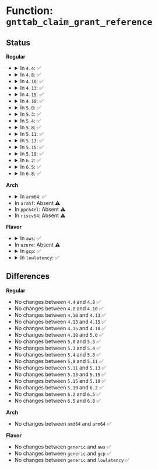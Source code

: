 # Function: <code>gnttab_claim_grant_reference</code>

## Status
<b>Regular</b>
<ul>
<li>
<details>
<summary>In <code>4.4</code>: ✅</summary>

```c
int gnttab_claim_grant_reference(grant_ref_t *private_head);
```

**Collision:** Unique Global

**Inline:** No

**Transformation:** False

**Instances:**

```
In drivers/xen/grant-table.c (ffffffff814c4c80)
Location: drivers/xen/grant-table.c:505
Inline: False
Direct callers:
  - drivers/tty/hvc/hvc_xen.c:xencons_connect_backend
  - drivers/block/xen-blkfront.c:blkif_setup_rw_req_grant
  - drivers/block/xen-blkfront.c:blkif_setup_rw_req_grant
  - drivers/net/xen-netfront.c:xennet_tx_setup_grant
  - drivers/net/xen-netfront.c:xennet_alloc_rx_buffers
```
**Symbols:**

```
ffffffff814c4c80-ffffffff814c4cb6: gnttab_claim_grant_reference (STB_GLOBAL)
```
</details>
</li>
<li>
<details>
<summary>In <code>4.8</code>: ✅</summary>

```c
int gnttab_claim_grant_reference(grant_ref_t *private_head);
```

**Collision:** Unique Global

**Inline:** No

**Transformation:** False

**Instances:**

```
In drivers/xen/grant-table.c (ffffffff81515400)
Location: drivers/xen/grant-table.c:504
Inline: False
Direct callers:
  - drivers/tty/hvc/hvc_xen.c:xencons_connect_backend
  - drivers/block/xen-blkfront.c:blkif_setup_rw_req_grant
  - drivers/block/xen-blkfront.c:blkif_setup_rw_req_grant
  - drivers/net/xen-netfront.c:xennet_tx_setup_grant
  - drivers/net/xen-netfront.c:xennet_alloc_rx_buffers
```
**Symbols:**

```
ffffffff81515400-ffffffff81515436: gnttab_claim_grant_reference (STB_GLOBAL)
```
</details>
</li>
<li>
<details>
<summary>In <code>4.10</code>: ✅</summary>

```c
int gnttab_claim_grant_reference(grant_ref_t *private_head);
```

**Collision:** Unique Global

**Inline:** No

**Transformation:** False

**Instances:**

```
In drivers/xen/grant-table.c (ffffffff81541890)
Location: drivers/xen/grant-table.c:504
Inline: False
Direct callers:
  - drivers/tty/hvc/hvc_xen.c:xencons_connect_backend
  - drivers/block/xen-blkfront.c:blkif_setup_rw_req_grant
  - drivers/block/xen-blkfront.c:blkif_setup_rw_req_grant
  - drivers/net/xen-netfront.c:xennet_tx_setup_grant
  - drivers/net/xen-netfront.c:xennet_alloc_rx_buffers
```
**Symbols:**

```
ffffffff81541890-ffffffff815418c6: gnttab_claim_grant_reference (STB_GLOBAL)
```
</details>
</li>
<li>
<details>
<summary>In <code>4.13</code>: ✅</summary>

```c
int gnttab_claim_grant_reference(grant_ref_t *private_head);
```

**Collision:** Unique Global

**Inline:** No

**Transformation:** False

**Instances:**

```
In drivers/xen/grant-table.c (ffffffff815556e0)
Location: drivers/xen/grant-table.c:505
Inline: False
Direct callers:
  - drivers/tty/hvc/hvc_xen.c:xencons_connect_backend
  - drivers/block/xen-blkfront.c:blkif_setup_rw_req_grant
  - drivers/block/xen-blkfront.c:blkif_setup_rw_req_grant
  - drivers/net/xen-netfront.c:xennet_tx_setup_grant
  - drivers/net/xen-netfront.c:xennet_alloc_rx_buffers
```
**Symbols:**

```
ffffffff815556e0-ffffffff81555716: gnttab_claim_grant_reference (STB_GLOBAL)
```
</details>
</li>
<li>
<details>
<summary>In <code>4.15</code>: ✅</summary>

```c
int gnttab_claim_grant_reference(grant_ref_t *private_head);
```

**Collision:** Unique Global

**Inline:** No

**Transformation:** False

**Instances:**

```
In drivers/xen/grant-table.c (ffffffff815b9320)
Location: drivers/xen/grant-table.c:590
Inline: False
Direct callers:
  - drivers/tty/hvc/hvc_xen.c:xencons_connect_backend
  - drivers/block/xen-blkfront.c:blkif_setup_rw_req_grant
  - drivers/block/xen-blkfront.c:blkif_setup_rw_req_grant
  - drivers/net/xen-netfront.c:xennet_tx_setup_grant
  - drivers/net/xen-netfront.c:xennet_alloc_rx_buffers
```
**Symbols:**

```
ffffffff815b9320-ffffffff815b9356: gnttab_claim_grant_reference (STB_GLOBAL)
```
</details>
</li>
<li>
<details>
<summary>In <code>4.18</code>: ✅</summary>

```c
int gnttab_claim_grant_reference(grant_ref_t *private_head);
```

**Collision:** Unique Global

**Inline:** No

**Transformation:** False

**Instances:**

```
In drivers/xen/grant-table.c (ffffffff815f16f0)
Location: drivers/xen/grant-table.c:590
Inline: False
Direct callers:
  - drivers/tty/hvc/hvc_xen.c:xencons_connect_backend
  - drivers/block/xen-blkfront.c:blkif_setup_rw_req_grant
  - drivers/block/xen-blkfront.c:blkif_setup_rw_req_grant
  - drivers/net/xen-netfront.c:xennet_tx_setup_grant
  - drivers/net/xen-netfront.c:xennet_alloc_rx_buffers
```
**Symbols:**

```
ffffffff815f16f0-ffffffff815f1726: gnttab_claim_grant_reference (STB_GLOBAL)
```
</details>
</li>
<li>
<details>
<summary>In <code>5.0</code>: ✅</summary>

```c
int gnttab_claim_grant_reference(grant_ref_t *private_head);
```

**Collision:** Unique Global

**Inline:** No

**Transformation:** False

**Instances:**

```
In drivers/xen/grant-table.c (ffffffff8160c330)
Location: drivers/xen/grant-table.c:594
Inline: False
Direct callers:
  - drivers/tty/hvc/hvc_xen.c:xencons_connect_backend
  - drivers/block/xen-blkfront.c:blkif_setup_rw_req_grant
  - drivers/block/xen-blkfront.c:blkif_setup_rw_req_grant
  - drivers/net/xen-netfront.c:xennet_tx_setup_grant
  - drivers/net/xen-netfront.c:xennet_alloc_rx_buffers
```
**Symbols:**

```
ffffffff8160c330-ffffffff8160c366: gnttab_claim_grant_reference (STB_GLOBAL)
```
</details>
</li>
<li>
<details>
<summary>In <code>5.3</code>: ✅</summary>

```c
int gnttab_claim_grant_reference(grant_ref_t *private_head);
```

**Collision:** Unique Global

**Inline:** No

**Transformation:** False

**Instances:**

```
In drivers/xen/grant-table.c (ffffffff81640260)
Location: drivers/xen/grant-table.c:594
Inline: False
Direct callers:
  - drivers/tty/hvc/hvc_xen.c:xencons_connect_backend
  - drivers/block/xen-blkfront.c:blkif_setup_rw_req_grant
  - drivers/block/xen-blkfront.c:blkif_setup_rw_req_grant
  - drivers/net/xen-netfront.c:xennet_tx_setup_grant
  - drivers/net/xen-netfront.c:xennet_alloc_rx_buffers
```
**Symbols:**

```
ffffffff81640260-ffffffff81640296: gnttab_claim_grant_reference (STB_GLOBAL)
```
</details>
</li>
<li>
<details>
<summary>In <code>5.4</code>: ✅</summary>

```c
int gnttab_claim_grant_reference(grant_ref_t *private_head);
```

**Collision:** Unique Global

**Inline:** No

**Transformation:** False

**Instances:**

```
In drivers/xen/grant-table.c (ffffffff81662820)
Location: drivers/xen/grant-table.c:594
Inline: False
Direct callers:
  - drivers/tty/hvc/hvc_xen.c:xencons_connect_backend
  - drivers/block/xen-blkfront.c:blkif_setup_rw_req_grant
  - drivers/block/xen-blkfront.c:blkif_setup_rw_req_grant
  - drivers/net/xen-netfront.c:xennet_tx_setup_grant
  - drivers/net/xen-netfront.c:xennet_alloc_rx_buffers
```
**Symbols:**

```
ffffffff81662820-ffffffff81662856: gnttab_claim_grant_reference (STB_GLOBAL)
```
</details>
</li>
<li>
<details>
<summary>In <code>5.8</code>: ✅</summary>

```c
int gnttab_claim_grant_reference(grant_ref_t *private_head);
```

**Collision:** Unique Global

**Inline:** No

**Transformation:** False

**Instances:**

```
In drivers/xen/grant-table.c (ffffffff81711c40)
Location: drivers/xen/grant-table.c:593
Inline: False
Direct callers:
  - drivers/tty/hvc/hvc_xen.c:xencons_connect_backend
  - drivers/block/xen-blkfront.c:get_indirect_grant
  - drivers/block/xen-blkfront.c:get_grant
  - drivers/net/xen-netfront.c:xennet_tx_setup_grant
  - drivers/net/xen-netfront.c:xennet_alloc_rx_buffers
```
**Symbols:**

```
ffffffff81711c40-ffffffff81711c76: gnttab_claim_grant_reference (STB_GLOBAL)
```
</details>
</li>
<li>
<details>
<summary>In <code>5.11</code>: ✅</summary>

```c
int gnttab_claim_grant_reference(grant_ref_t *private_head);
```

**Collision:** Unique Global

**Inline:** No

**Transformation:** False

**Instances:**

```
In drivers/xen/grant-table.c (ffffffff8172e9f0)
Location: drivers/xen/grant-table.c:593
Inline: False
Direct callers:
  - drivers/tty/hvc/hvc_xen.c:xencons_connect_backend
  - drivers/block/xen-blkfront.c:get_indirect_grant
  - drivers/block/xen-blkfront.c:get_grant
  - drivers/net/xen-netfront.c:xennet_tx_setup_grant
  - drivers/net/xen-netfront.c:xennet_alloc_rx_buffers
```
**Symbols:**

```
ffffffff8172e9f0-ffffffff8172ea26: gnttab_claim_grant_reference (STB_GLOBAL)
```
</details>
</li>
<li>
<details>
<summary>In <code>5.13</code>: ✅</summary>

```c
int gnttab_claim_grant_reference(grant_ref_t *private_head);
```

**Collision:** Unique Global

**Inline:** No

**Transformation:** False

**Instances:**

```
In drivers/xen/grant-table.c (ffffffff817126b0)
Location: drivers/xen/grant-table.c:593
Inline: False
Direct callers:
  - drivers/tty/hvc/hvc_xen.c:xencons_connect_backend
  - drivers/block/xen-blkfront.c:blkif_setup_rw_req_grant
  - drivers/block/xen-blkfront.c:get_indirect_grant
  - drivers/net/xen-netfront.c:xennet_tx_setup_grant
  - drivers/net/xen-netfront.c:xennet_alloc_rx_buffers
```
**Symbols:**

```
ffffffff817126b0-ffffffff817126e6: gnttab_claim_grant_reference (STB_GLOBAL)
```
</details>
</li>
<li>
<details>
<summary>In <code>5.15</code>: ✅</summary>

```c
int gnttab_claim_grant_reference(grant_ref_t *private_head);
```

**Collision:** Unique Global

**Inline:** No

**Transformation:** False

**Instances:**

```
In drivers/xen/grant-table.c (ffffffff8178f150)
Location: drivers/xen/grant-table.c:600
Inline: False
Direct callers:
  - drivers/xen/xenbus/xenbus_client.c:xenbus_grant_ring
  - drivers/tty/hvc/hvc_xen.c:xencons_connect_backend
  - drivers/block/xen-blkfront.c:blkif_setup_rw_req_grant
  - drivers/block/xen-blkfront.c:blkif_setup_rw_req_grant
  - drivers/net/xen-netfront.c:xennet_tx_setup_grant
  - drivers/net/xen-netfront.c:xennet_alloc_rx_buffers
```
**Symbols:**

```
ffffffff8178f150-ffffffff8178f186: gnttab_claim_grant_reference (STB_GLOBAL)
```
</details>
</li>
<li>
<details>
<summary>In <code>5.19</code>: ✅</summary>

```c
int gnttab_claim_grant_reference(grant_ref_t *private_head);
```

**Collision:** Unique Global

**Inline:** No

**Transformation:** False

**Instances:**

```
In drivers/xen/grant-table.c (ffffffff818c72d0)
Location: drivers/xen/grant-table.c:669
Inline: False
Direct callers:
  - drivers/xen/xenbus/xenbus_client.c:xenbus_setup_ring
  - drivers/tty/hvc/hvc_xen.c:xencons_connect_backend
  - drivers/block/xen-blkfront.c:blkif_setup_rw_req_grant
  - drivers/block/xen-blkfront.c:blkif_setup_rw_req_grant
  - drivers/net/xen-netfront.c:xennet_tx_setup_grant
  - drivers/net/xen-netfront.c:xennet_alloc_rx_buffers
```
**Symbols:**

```
ffffffff818c72d0-ffffffff818c731e: gnttab_claim_grant_reference (STB_GLOBAL)
```
</details>
</li>
<li>
<details>
<summary>In <code>6.2</code>: ✅</summary>

```c
int gnttab_claim_grant_reference(grant_ref_t *private_head);
```

**Collision:** Unique Global

**Inline:** No

**Transformation:** False

**Instances:**

```
In drivers/xen/grant-table.c (ffffffff81a17c00)
Location: drivers/xen/grant-table.c:669
Inline: False
Direct callers:
  - drivers/xen/xenbus/xenbus_client.c:xenbus_setup_ring
  - drivers/tty/hvc/hvc_xen.c:xencons_connect_backend
  - drivers/block/xen-blkfront.c:blkif_setup_rw_req_grant
  - drivers/block/xen-blkfront.c:blkif_setup_rw_req_grant
  - drivers/net/xen-netfront.c:xennet_tx_setup_grant
  - drivers/net/xen-netfront.c:xennet_alloc_rx_buffers
```
**Symbols:**

```
ffffffff81a17c00-ffffffff81a17c4e: gnttab_claim_grant_reference (STB_GLOBAL)
```
</details>
</li>
<li>
<details>
<summary>In <code>6.5</code>: ✅</summary>

```c
int gnttab_claim_grant_reference(grant_ref_t *private_head);
```

**Collision:** Unique Global

**Inline:** No

**Transformation:** False

**Instances:**

```
In drivers/xen/grant-table.c (ffffffff81a60c90)
Location: drivers/xen/grant-table.c:687
Inline: False
Direct callers:
  - drivers/xen/xenbus/xenbus_client.c:xenbus_setup_ring
  - drivers/tty/hvc/hvc_xen.c:xencons_connect_backend
  - drivers/block/xen-blkfront.c:blkif_setup_rw_req_grant
  - drivers/block/xen-blkfront.c:get_indirect_grant
  - drivers/net/xen-netfront.c:xennet_tx_setup_grant
  - drivers/net/xen-netfront.c:xennet_alloc_rx_buffers
```
**Symbols:**

```
ffffffff81a60c90-ffffffff81a60cde: gnttab_claim_grant_reference (STB_GLOBAL)
```
</details>
</li>
<li>
<details>
<summary>In <code>6.8</code>: ✅</summary>

```c
int gnttab_claim_grant_reference(grant_ref_t *private_head);
```

**Collision:** Unique Global

**Inline:** No

**Transformation:** False

**Instances:**

```
In drivers/xen/grant-table.c (ffffffff81ab3460)
Location: drivers/xen/grant-table.c:685
Inline: False
Direct callers:
  - drivers/xen/xenbus/xenbus_client.c:xenbus_setup_ring
  - drivers/tty/hvc/hvc_xen.c:xencons_connect_backend
  - drivers/block/xen-blkfront.c:blkif_setup_rw_req_grant
  - drivers/block/xen-blkfront.c:get_indirect_grant
  - drivers/net/xen-netfront.c:xennet_tx_setup_grant
  - drivers/net/xen-netfront.c:xennet_alloc_rx_buffers
```
**Symbols:**

```
ffffffff81ab3460-ffffffff81ab34ae: gnttab_claim_grant_reference (STB_GLOBAL)
```
</details>
</li>
</ul>
<b>Arch</b>
<ul>
<li>
<details>
<summary>In <code>arm64</code>: ✅</summary>

```c
int gnttab_claim_grant_reference(grant_ref_t *private_head);
```

**Collision:** Unique Global

**Inline:** No

**Transformation:** False

**Instances:**

```
In drivers/xen/grant-table.c (ffff80001082bcc8)
Location: drivers/xen/grant-table.c:594
Inline: False
Direct callers:
  - drivers/tty/hvc/hvc_xen.c:xencons_connect_backend
  - drivers/block/xen-blkfront.c:blkif_setup_rw_req_grant
  - drivers/block/xen-blkfront.c:blkif_setup_rw_req_grant
  - drivers/net/xen-netfront.c:xennet_tx_setup_grant
  - drivers/net/xen-netfront.c:xennet_alloc_rx_buffers
```
**Symbols:**

```
ffff80001082bcc8-ffff80001082bd24: gnttab_claim_grant_reference (STB_GLOBAL)
```
</details>
</li>
<li>
In <code>armhf</code>: Absent ⚠️
</li>
<li>
In <code>ppc64el</code>: Absent ⚠️
</li>
<li>
In <code>riscv64</code>: Absent ⚠️
</li>
</ul>
<b>Flavor</b>
<ul>
<li>
<details>
<summary>In <code>aws</code>: ✅</summary>

```c
int gnttab_claim_grant_reference(grant_ref_t *private_head);
```

**Collision:** Unique Global

**Inline:** No

**Transformation:** False

**Instances:**

```
In drivers/xen/grant-table.c (ffffffff81628690)
Location: drivers/xen/grant-table.c:594
Inline: False
Direct callers:
  - drivers/tty/hvc/hvc_xen.c:xencons_connect_backend
  - drivers/block/xen-blkfront.c:blkif_setup_rw_req_grant
  - drivers/block/xen-blkfront.c:blkif_setup_rw_req_grant
  - drivers/net/xen-netfront.c:xennet_tx_setup_grant
  - drivers/net/xen-netfront.c:xennet_alloc_rx_buffers
```
**Symbols:**

```
ffffffff81628690-ffffffff816286c6: gnttab_claim_grant_reference (STB_GLOBAL)
```
</details>
</li>
<li>
In <code>azure</code>: Absent ⚠️
</li>
<li>
<details>
<summary>In <code>gcp</code>: ✅</summary>

```c
int gnttab_claim_grant_reference(grant_ref_t *private_head);
```

**Collision:** Unique Global

**Inline:** No

**Transformation:** False

**Instances:**

```
In drivers/xen/grant-table.c (ffffffff81656660)
Location: drivers/xen/grant-table.c:594
Inline: False
Direct callers:
  - drivers/tty/hvc/hvc_xen.c:xencons_connect_backend
  - drivers/block/xen-blkfront.c:blkif_setup_rw_req_grant
  - drivers/block/xen-blkfront.c:blkif_setup_rw_req_grant
  - drivers/net/xen-netfront.c:xennet_tx_setup_grant
  - drivers/net/xen-netfront.c:xennet_alloc_rx_buffers
```
**Symbols:**

```
ffffffff81656660-ffffffff81656696: gnttab_claim_grant_reference (STB_GLOBAL)
```
</details>
</li>
<li>
<details>
<summary>In <code>lowlatency</code>: ✅</summary>

```c
int gnttab_claim_grant_reference(grant_ref_t *private_head);
```

**Collision:** Unique Global

**Inline:** No

**Transformation:** False

**Instances:**

```
In drivers/xen/grant-table.c (ffffffff81670c40)
Location: drivers/xen/grant-table.c:594
Inline: False
Direct callers:
  - drivers/tty/hvc/hvc_xen.c:xencons_connect_backend
  - drivers/block/xen-blkfront.c:blkif_setup_rw_req_grant
  - drivers/block/xen-blkfront.c:blkif_setup_rw_req_grant
  - drivers/net/xen-netfront.c:xennet_tx_setup_grant
  - drivers/net/xen-netfront.c:xennet_alloc_rx_buffers
```
**Symbols:**

```
ffffffff81670c40-ffffffff81670c76: gnttab_claim_grant_reference (STB_GLOBAL)
```
</details>
</li>
</ul>

## Differences
<b>Regular</b>
<ul>
<li>
No changes between <code>4.4</code> and <code>4.8</code> ✅
</li>
<li>
No changes between <code>4.8</code> and <code>4.10</code> ✅
</li>
<li>
No changes between <code>4.10</code> and <code>4.13</code> ✅
</li>
<li>
No changes between <code>4.13</code> and <code>4.15</code> ✅
</li>
<li>
No changes between <code>4.15</code> and <code>4.18</code> ✅
</li>
<li>
No changes between <code>4.18</code> and <code>5.0</code> ✅
</li>
<li>
No changes between <code>5.0</code> and <code>5.3</code> ✅
</li>
<li>
No changes between <code>5.3</code> and <code>5.4</code> ✅
</li>
<li>
No changes between <code>5.4</code> and <code>5.8</code> ✅
</li>
<li>
No changes between <code>5.8</code> and <code>5.11</code> ✅
</li>
<li>
No changes between <code>5.11</code> and <code>5.13</code> ✅
</li>
<li>
No changes between <code>5.13</code> and <code>5.15</code> ✅
</li>
<li>
No changes between <code>5.15</code> and <code>5.19</code> ✅
</li>
<li>
No changes between <code>5.19</code> and <code>6.2</code> ✅
</li>
<li>
No changes between <code>6.2</code> and <code>6.5</code> ✅
</li>
<li>
No changes between <code>6.5</code> and <code>6.8</code> ✅
</li>
</ul>
<b>Arch</b>
<ul>
<li>
No changes between <code>amd64</code> and <code>arm64</code> ✅
</li>
</ul>
<b>Flavor</b>
<ul>
<li>
No changes between <code>generic</code> and <code>aws</code> ✅
</li>
<li>
No changes between <code>generic</code> and <code>gcp</code> ✅
</li>
<li>
No changes between <code>generic</code> and <code>lowlatency</code> ✅
</li>
</ul>
